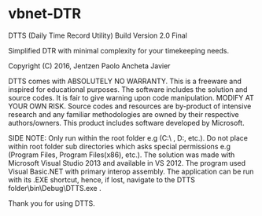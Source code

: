 # vbnet-DTR

DTTS (Daily Time Record Utility)
Build Version 2.0 Final

Simplified DTR with minimal complexity for your timekeeping needs.

Copyright (C) 2016, Jentzen Paolo Ancheta Javier

DTTS comes with ABSOLUTELY NO WARRANTY.
This is a freeware and inspired for educational purposes.
The software includes the solution and source codes. It is fair to give warning upon code manipulation. MODIFY AT YOUR OWN RISK.
Source codes and resources are by-product of intensive research and any familiar methodologies are owned by their respective 
authors/owners.
This product includes software developed by Microsoft.

SIDE NOTE:
Only run within the root folder e.g (C:\ , D:\, etc.).
Do not place within root folder sub directories which asks special permissions e.g (Program Files, Program Files(x86), etc.).
The solution was made with Microsoft Visual Studio 2013 and available in VS 2012. The program used Visual Basic.NET 
with primary interop assembly. The application can be run with its .EXE shortcut, hence, if lost, navigate to the 
DTTS folder\bin\Debug\DTTS.exe .

Thank you for using DTTS.
